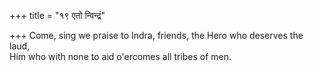 +++
title = "१९ एतो न्विन्द्रं"

+++
Come, sing we praise to Indra, friends, the Hero who deserves the laud,  
     Him who with none to aid o'ercomes all tribes of men.